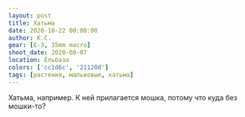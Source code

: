 ```yaml
---
layout: post
title: Хатьма
date: 2020-10-22 00:00:00
author: К.С.
gear: [E-3, 35mm macro]
shoot_date: 2020-08-07
location: Ёльбаза
colors: ['cc1d6c', '21120d']
tags: [растения, мальвовые, хатьма]
---
```

Хатьма, например. К ней прилагается мошка, потому что куда без мошки-то?
